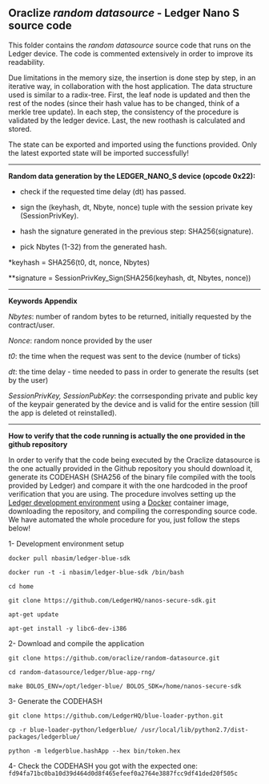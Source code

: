 ## Oraclize *random datasource* - Ledger Nano S source code


This folder contains the *random datasource* source code that runs on the Ledger device. The code is commented extensively in order to improve its readability.

Due limitations in the memory size, the insertion is done step by step, in an iterative way, in collaboration with the host application. The data structure used is similar to a radix-tree. First, the leaf node is updated and then the rest of the nodes (since their hash value has to be changed, think of a merkle tree update). In each step, the consistency of the procedure is validated by the ledger device. Last, the new roothash is calculated and stored.

The state can be exported and imported using the functions provided. Only the latest exported state will be imported successfully!

***
  
**Random data generation by the LEDGER_NANO_S device (opcode 0x22):**

- check if the requested time delay (dt) has passed.

- sign the (keyhash, dt, Nbyte, nonce) tuple with the session private key (SessionPrivKey).

- hash the signature generated in the previous step: SHA256(signature).

- pick Nbytes (1-32) from the generated hash.

\*keyhash = SHA256(t0, dt, nonce, Nbytes)

\**signature = SessionPrivKey_Sign(SHA256(keyhash, dt, Nbytes, nonce))

***

**Keywords Appendix**

_Nbytes_: number of random bytes to be returned, initially requested by the contract/user.

_Nonce_: random nonce provided by the user

_t0_: the time when the request was sent to the device (number of ticks)

_dt_: the time delay - time needed to pass in order to generate the results (set by the user)

_SessionPrivKey, SessionPubKey_: the corrsesponding private and public key of the keypair generated by the device and is valid for the entire session (till the app is deleted ot reinstalled).

***

**How to verify that the code running is actually the one provided in the github repository**

In order to verify that the code being executed by the Oraclize datasource is the one actually provided in the Github repository you should download it, generate its CODEHASH (SHA256 of the binary file compiled with the tools provided by Ledger) and compare it with the one hardcoded in the proof verification that you are using. The procedure involves setting up the [Ledger development environment](http://ledger.readthedocs.io/en/latest/nanos/setup.html) using a [Docker](https://www.docker.com/) container image, downloading the repository, and compiling the corresponding source code. We have automated the whole procedure for you, just follow the steps below!


1- Development environment setup
```
docker pull nbasim/ledger-blue-sdk

docker run -t -i nbasim/ledger-blue-sdk /bin/bash

cd home

git clone https://github.com/LedgerHQ/nanos-secure-sdk.git

apt-get update

apt-get install -y libc6-dev-i386
```

2- Download and compile the application
```
git clone https://github.com/oraclize/random-datasource.git

cd random-datasource/ledger/blue-app-rng/

make BOLOS_ENV=/opt/ledger-blue/ BOLOS_SDK=/home/nanos-secure-sdk
```

3- Generate the CODEHASH
```
git clone https://github.com/LedgerHQ/blue-loader-python.git

cp -r blue-loader-python/ledgerblue/ /usr/local/lib/python2.7/dist-packages/ledgerblue/

python -m ledgerblue.hashApp --hex bin/token.hex
```

4- Check the CODEHASH you got with the expected one: `fd94fa71bc0ba10d39d464d0d8f465efeef0a2764e3887fcc9df41ded20f505c`

